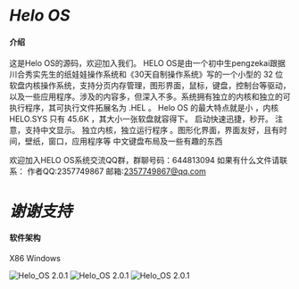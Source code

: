 #  **_Helo OS_** 

####  **介绍** 
这是Helo OS的源码，欢迎加入我们。
HELO OS是由一个初中生pengzekai跟据川合秀实先生的纸娃娃操作系统和《30天自制操作系统》写的一个小型的 32 位软盘内核操作系统，支持分页内存管理，图形界面，鼠标，键盘，控制台等驱动，以及一些应用程序。涉及的内容多，但深入不多。系统拥有独立的内核和独立的可执行程序，其可执行文件拓展名为 .HEL 。
Helo OS 的最大特点就是小 ，内核 HELO.SYS 只有 45.6K ，其大小一张软盘就容得下。
启动快速迅捷，秒开。
注意，支持中文显示。
独立内核，独立运行程序 。图形化界面，界面友好，且有时间，壁纸，窗口，应用程序等
中文键盘布局及一些有趣的东西

欢迎加入HELO OS系统交流QQ群，群聊号码：644813094
如果有什么文件请联系：
作者QQ:2357749867
邮箱:2357749867@qq.com

#  **_谢谢支持_** 
#### 软件架构
X86 Windows

![Helo_OS 2.0.1](https://images.gitee.com/uploads/images/2019/0728/202843_d2fbf65c_4803184.png "Helo_OS 2.0.1截图")
![Helo_OS 2.0.1](https://images.gitee.com/uploads/images/2019/0728/202851_db2e5f33_4803184.png "Helo_OS 2.0.1截图")
![Helo_OS 2.0.1](https://images.gitee.com/uploads/images/2019/0728/202859_9d8148b0_4803184.png "Helo_OS 2.0.1截图")